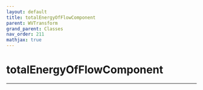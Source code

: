 ```yaml
---
layout: default
title: totalEnergyOfFlowComponent
parent: WVTransform
grand_parent: Classes
nav_order: 211
mathjax: true
---
```


#  totalEnergyOfFlowComponent




---

